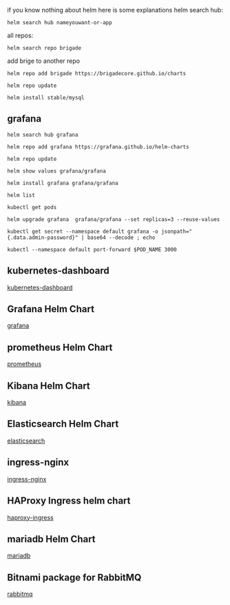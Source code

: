 if you know nothing about helm here is some explanations
helm search hub:
```
helm search hub nameyouwant-or-app
```


all repos:
```
helm search repo brigade
```
add brige to another repo 
```
helm repo add brigade https://brigadecore.github.io/charts
```

```
helm repo update
```

```
helm install stable/mysql
```
## grafana
```
helm search hub grafana
```

```
helm repo add grafana https://grafana.github.io/helm-charts
```

```
helm repo update
```

```
helm show values grafana/grafana
```

```
helm install grafana grafana/grafana
```

```
helm list
```


```
kubectl get pods
```

```
helm upgrade grafana  grafana/grafana --set replicas=3 --reuse-values
```

```
kubectl get secret --namespace default grafana -o jsonpath="{.data.admin-password}" | base64 --decode ; echo
```

```
kubectl --namespace default port-forward $POD_NAME 3000
```




## kubernetes-dashboard 

[kubernetes-dashboard](https://artifacthub.io/packages/helm/k8s-dashboard/kubernetes-dashboard)




## Grafana Helm Chart

[grafana](https://artifacthub.io/packages/helm/grafana/grafana)



## prometheus Helm Chart

[prometheus](https://artifacthub.io/packages/helm/prometheus-community/prometheus)



## Kibana Helm Chart

[kibana](https://artifacthub.io/packages/helm/elastic/kibana)



## Elasticsearch Helm Chart

[elasticsearch](https://artifacthub.io/packages/helm/elastic/elasticsearch)



## ingress-nginx

[ingress-nginx](https://artifacthub.io/packages/helm/ingress-nginx/ingress-nginx)



## HAProxy Ingress helm chart

[haproxy-ingress](https://artifacthub.io/packages/helm/haproxy-ingress/haproxy-ingress)



## mariadb Helm Chart

[mariadb](https://artifacthub.io/packages/helm/bitnami/mariadb)
 


## Bitnami package for RabbitMQ

[rabbitmq](https://artifacthub.io/packages/helm/bitnami/rabbitmq)






























